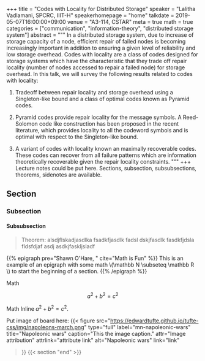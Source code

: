 +++
title = "Codes with Locality for Distributed Storage"
speaker = "Lalitha Vadlamani, SPCRC, IIIT-H"
speakerhomepage = "home"
talkdate = 2019-05-07T16:00:00+09:00
venue = "A3-114, CSTAR"
meta = true
math = true
categories = ["communication", "information-theory", "distributed storage system"]
abstract = """
In a distributed storage system, due to increase of storage capacity of a node, efficient repair of failed nodes is becoming increasingly important in addition to ensuring a given level of reliability and low storage overhead. Codes with locality are a class of codes designed for storage systems which have the characteristic that they trade off repair locality (number of nodes accessed to repair a failed node) for storage overhead. In this talk, we will survey the following results related to codes with locality: 

1) Tradeoff between repair locality and storage overhead using a Singleton-like bound and a class of optimal codes known as Pyramid codes.

2) Pyramid codes provide repair locality for the message symbols. A Reed-Solomon code like construction has been proposed in the recent literature, which provides locality to all the codeword symbols and is optimal with respect to the Singleton-like bound. 

3) A variant of codes with locality known an maximally recoverable codes. These codes can recover from all failure patterns which are information theoretically recoverable given the repair locality constraints.
"""
+++
Lecture notes could be put here.  Sections, subsection, subsubsections, theorems, sidenotes are available.

## Section
### Subsection
#### Subsubsection

> Theorem: alsdjflskadjasdlka fsadkfjasdlk fadsl dskjfasdlk fasdkfjdsla fldsfdjaf asdj asdkjfaskljsladf

{{% epigraph pre="Shawn O'Hare, " cite="Math is Fun" %}}
This is an example of an epigraph with some math
\\(\mathbb N \subseteq \mathbb R \\)
to start the beginning of a section.
{{% /epigraph %}}


Math

$$a^2+b^2=c^2$$


Math Inline $a^2 + b^2 = c^2$.

Put image of board here:
{{< figure
  src="https://edwardtufte.github.io/tufte-css/img/napoleons-march.png"
  type="full"
  label="mn-napoleonic-wars"
  title="Napoleonic wars"
  caption="This the image caption."
  attr="Image attribution"
  attrlink="attribute link"
  alt="Napoleonic wars"
  link="link"
 >}}
{{< section "end" >}}